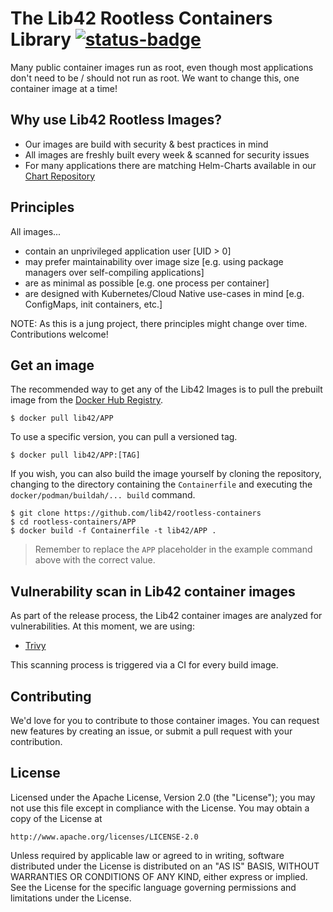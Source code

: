 # The Lib42 Rootless Containers Library [![status-badge](https://ci.nold.in/api/badges/lib42/rootless-containers/status.svg)](https://ci.nold.in/lib42/rootless-containers)

Many public container images run as root, even though most applications don't need to be / should not run as root. We want to change this, one container image at a time!

## Why use Lib42 Rootless Images?

* Our images are build with security & best practices in mind
* All images are freshly built every week & scanned for security issues
* For many applications there are matching Helm-Charts available in our [Chart Repository](https://github.com/lib42/charts)

## Principles

All images...
* contain an unprivileged application user [UID > 0]
* may prefer maintainability over image size [e.g. using package managers over self-compiling applications]
* are as minimal as possible [e.g. one process per container]
* are designed with Kubernetes/Cloud Native use-cases in mind [e.g. ConfigMaps, init containers, etc.]

NOTE: As this is a jung project, there principles might change over time. Contributions welcome!

## Get an image

The recommended way to get any of the Lib42 Images is to pull the prebuilt image from the [Docker Hub Registry](https://hub.docker.com/r/lib42/).

```console
$ docker pull lib42/APP
```

To use a specific version, you can pull a versioned tag.

```console
$ docker pull lib42/APP:[TAG]
```

If you wish, you can also build the image yourself by cloning the repository, changing to the directory containing the `Containerfile` and executing the `docker/podman/buildah/... build` command.

```console
$ git clone https://github.com/lib42/rootless-containers
$ cd rootless-containers/APP
$ docker build -f Containerfile -t lib42/APP .
```

> Remember to replace the `APP` placeholder in the example command above with the correct value.

## Vulnerability scan in Lib42 container images

As part of the release process, the Lib42 container images are analyzed for vulnerabilities. At this moment, we are using:

* [Trivy](https://github.com/aquasecurity/trivy)

This scanning process is triggered via a CI for every build image.

## Contributing

We'd love for you to contribute to those container images. You can request new features by creating an issue, or submit a pull request with your contribution.

## License

Licensed under the Apache License, Version 2.0 (the "License");
you may not use this file except in compliance with the License.
You may obtain a copy of the License at

    http://www.apache.org/licenses/LICENSE-2.0

Unless required by applicable law or agreed to in writing, software
distributed under the License is distributed on an "AS IS" BASIS,
WITHOUT WARRANTIES OR CONDITIONS OF ANY KIND, either express or implied.
See the License for the specific language governing permissions and
limitations under the License.
